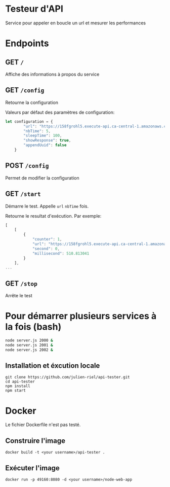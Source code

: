 # Testeur d'API

Service pour appeler en boucle un url et mesurer les performances

# Endpoints

## GET `/`
Affiche des informations à propos du service

## GET `/config`
Retourne la configuration

Valeurs par défaut des paramètres de configuration: 
```javascript
let configuration = {
        "url": "https://158fgrohl5.execute-api.ca-central-1.amazonaws.com/prod?string=radar",
        "nbTime": 5,
        "sleepTime": 100,
        "showResponse": true,
        "appendUuid": false
    }
```

## POST `/config`
Permet de modifier la configuration

## GET `/start`
Démarre le test. Appelle `url` `nbTime` fois. 

Retourne le resultat d'exécution. Par exemple:
```javascript
[
    [
        {
            "counter": 1,
            "url": "https://158fgrohl5.execute-api.ca-central-1.amazonaws.com/prod?string=laval",
            "second": 0,
            "millisecond": 510.813041
        }
    ],
...
```

## GET `/stop`
Arrête le test

# Pour démarrer plusieurs services à la fois (bash)
```sh
node server.js 2000 &
node server.js 2001 &
node server.js 2002 &
```

## Installation et éxcution locale
```
git clone https://github.com/julien-riel/api-tester.git
cd api-tester
npm install
npm start
```

# Docker
<aside class="warning">
Le fichier Dockerfile n'est pas testé.
</aside>

## Construire l'image 
```
docker build -t <your username>/api-tester .
```

## Exécuter l'image
```
docker run -p 49160:8080 -d <your username>/node-web-app
```
